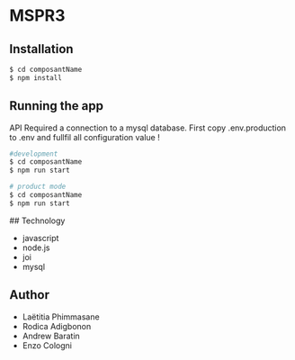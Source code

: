 # MSPR3

## Installation

```bash
$ cd composantName
$ npm install
```

## Running the app

API Required a connection to a mysql database.
First copy .env.production to .env and fullfil all configuration value !

```bash
#development
$ cd composantName
$ npm run start

# product mode
$ cd composantName
$ npm run start
```

## Technology

- javascript
- node.js
- joi
- mysql

## Author

- Laëtitia Phimmasane
- Rodica Adigbonon
- Andrew Baratin
- Enzo Cologni
